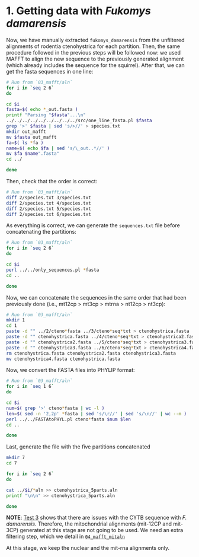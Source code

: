 # 1. Getting data with _Fukomys damarensis_
Now, we have manually extracted `fukomys_damarensis` from the unfiltered alignments of 
rodentia ctenohystrica for each partition. Then, the same procedure followed in the previous 
steps will be followed now: we used MAFFT to align the new sequence to the previously generated 
alignment (which already includes the sequence for the squirrel). After that, we can get
the fasta sequences in one line:

```sh
# Run from `03_mafft/aln`
for i in `seq 2 6`
do

cd $i 
fasta=$( echo *_out.fasta )
printf "Parsing "$fasta"...\n"
../../../../../../../../../src/one_line_fasta.pl $fasta
grep '>' $fasta | sed 's/>//' > species.txt
mkdir out_mafft 
mv $fasta out_mafft
fa=$( ls *fa )
name=$( echo $fa | sed 's/\_out..*//' )
mv $fa $name".fasta"
cd ../

done
```

Then, check that the order is correct:

```sh
# Run from `03_mafft/aln`
diff 2/species.txt 3/species.txt 
diff 2/species.txt 4/species.txt 
diff 2/species.txt 5/species.txt 
diff 2/species.txt 6/species.txt 
```

As everything is correct, we can generate the `sequences.txt` file before concatenating the partitions:

```sh
# Run from `03_mafft/aln`
for i in `seq 2 6`
do 

cd $i 
perl ../../only_sequences.pl *fasta
cd ..

done
```

Now, we can concatenate the sequences in the same order that had been previously done 
(i.e., mt12cp > mt3cp > mtrna > nt12cp > nt3cp):

```sh
# Run from `03_mafft/aln`
mkdir 1
cd 1
paste -d "" ../2/cteno*fasta ../3/cteno*seq*txt > ctenohystrica.fasta 
paste -d "" ctenohystrica.fasta ../4/cteno*seq*txt > ctenohystrica2.fasta 
paste -d "" ctenohystrica2.fasta ../5/cteno*seq*txt > ctenohystrica3.fasta 
paste -d "" ctenohystrica3.fasta ../6/cteno*seq*txt > ctenohystrica4.fasta
rm ctenohystrica.fasta ctenohystrica2.fasta ctenohystrica3.fasta
mv ctenohystrica4.fasta ctenohystrica.fasta
```

Now, we convert the FASTA files into PHYLIP format:

```sh
# Run from `03_mafft/aln`
for i in `seq 1 6`
do 

cd $i
num=$( grep '>' cteno*fasta | wc -l )
len=$( sed -n '2,2p' *fasta | sed 's/\r//' | sed 's/\n//' | wc --m )
perl ../../FASTAtoPHYL.pl cteno*fasta $num $len 
cd ..

done
```

Last, generate the file with the five partitions concatenated 

```sh
mkdir 7 
cd 7 

for i in `seq 2 6`
do 

cat ../$i/*aln >> ctenohystrica_5parts.aln
printf "\n\n" >> ctenohystrica_5parts.aln

done 
```

**NOTE**: [Test 3](../02_tests_fukomys/test3)
shows that there are issues with the CYTB sequence with *F. damarensis*. Therefore, the mitochondrial
alignments (mit-12CP and mit-3CP) generated at this stage are not going to be used. We need an extra 
filtering step, which we detail in
[`04_mafft_mitaln`](../04_mafft_mitaln) 

At this stage, we keep the nuclear and the mit-rna alignments only.